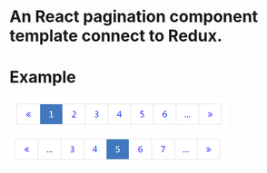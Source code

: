 # An React pagination component template connect to Redux.
# Example
<img src="img/example1.png" height="58" width="384" alt="">
<img src="img/example2.png" height="59" width="380" alt="">
